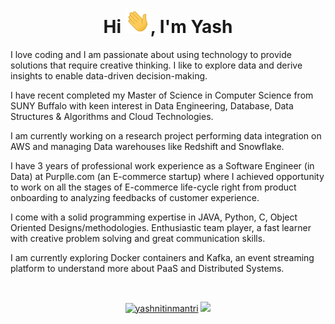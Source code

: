 <h1 align="center">Hi <img src="https://raw.githubusercontent.com/ABSphreak/ABSphreak/master/gifs/Hi.gif" width="40px" />, I'm Yash</h1>

I love coding and I am passionate about using technology to provide solutions that require creative thinking. I like to explore data and derive insights to enable data-driven decision-making.

I have recent completed my Master of Science in Computer Science from SUNY Buffalo with keen interest in Data Engineering, Database, Data Structures & Algorithms and Cloud Technologies.

I am currently working on a research project performing data integration on AWS and managing Data warehouses like Redshift and Snowflake.

I have 3 years of professional work experience as a Software Engineer (in Data) at Purplle.com (an E-commerce startup) where I achieved opportunity to work on all the stages of E-commerce life-cycle right from product onboarding to analyzing feedbacks of customer experience.

I come with a solid programming expertise in JAVA, Python, C, Object Oriented Designs/methodologies. Enthusiastic team player, a fast learner with creative problem solving and great communication skills.

I am currently exploring Docker containers and Kafka, an event streaming platform to understand more about PaaS and Distributed Systems.

<p></br></p>
<p align="center">
  <a href="https://www.linkedin.com/in/yashnitinmantri" target="blank"><img src="https://img.shields.io/badge/LinkedIn-0077B5?style=for-the-badge&logo=linkedin&logoColor=white" alt="yashnitinmantri"/></a> 
  <a href="https://twitter.com/YashMantri" target="blank"><img src="https://img.shields.io/badge/Twitter-1DA1F2?style=for-the-badge&logo=twitter&logoColor=white" /></a> 
</p>
